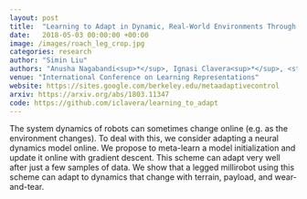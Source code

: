 ```yaml
---
layout: post
title:  "Learning to Adapt in Dynamic, Real-World Environments Through Meta-Reinforcement Learning"
date:   2018-05-03 00:00:00 +00:00
image: /images/roach_leg_crop.jpg
categories: research
author: "Simin Liu"
authors: "Anusha Nagabandi<sup>*</sup>, Ignasi Clavera<sup>*</sup>, <strong>Simin Liu</strong>, Ronald Fearing, Pieter Abbeel, Sergey Levine, Chelsea Finn"
venue: "International Conference on Learning Representations"
website: https://sites.google.com/berkeley.edu/metaadaptivecontrol
arxiv: https://arxiv.org/abs/1803.11347
code: https://github.com/iclavera/learning_to_adapt
---
```


The system dynamics of robots can sometimes change online (e.g. as the environment changes). To deal with this, we consider adapting a neural dynamics model online. We propose to meta-learn a model initialization and update it online with gradient descent. This scheme can adapt very well after just a few samples of data. We show that a legged millirobot using this scheme can adapt to dynamics that change with terrain, payload, and wear-and-tear.